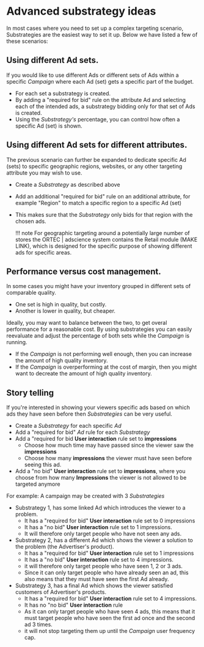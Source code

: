 # Advanced substrategy ideas

In most cases where you need to set up a complex targeting scenario, Substrategies are the easiest way to set it up. Below we have listed a few of these scenarios:

## Using different Ad sets. 
If you would like to use different Ads or different sets of Ads within a specific *Campaign* where each Ad (set) gets a specific part of the budget.

* For each set a substrategy is created. 
* By adding a "required for bid" rule on the attribute Ad and selecting each of the intended ads, a substrategy bidding only for that set of Ads is created.
* Using the *Substrategy's* percentage, you can control how often a specific Ad (set) is shown.

## Using different Ad sets for different attributes.
The previous scenario can further be expanded to dedicate specific Ad (sets) to specific geographic regions, websites, or any other targeting attribute you may wish to use.

* Create a *Substrategy* as described above
* Add an additional "required for bid" rule on an additional attribute, for example "Region" to match a specific region to a specific Ad (set)
* This makes sure that the *Substrategy* only bids for that region with the chosen ads.

    !!! note
        For geographic targeting around a potentially large number of stores the ORTEC | adscience system contains the Retail module (MAKE LINK), which is designed for the specific purpose of showing different ads for specific areas.

## Performance versus cost management.

In some cases you might have your inventory grouped in different sets of comparable quality. 

* One set is high in quality, but costly. 
* Another is lower in quality, but cheaper.

Ideally, you may want to balance between the two, to get overal performance for a reasonable cost. By using substrategies you can easily reevaluate and adjust the percentage of both sets while the *Campaign* is running.

* If the *Campaign* is not performing well enough, then you can increase the amount of high quality inventory.
* If the *Campaign* is overperforming at the cost of margin, then you might want to decreate the amount of high quality inventory.

## Story telling

If you're interested in showing your viewers specific ads based on which ads they have seen before then *Substrategies* can be very useful.

* Create a *Substrategy* for each specific *Ad*
* Add a "required for bid" *Ad* rule for each *Substrategy*
* Add a "required for bid **User interaction** rule set to **impressions**
    * Choose how much time may have passed since the viewer saw the **impressions**
    * Choose how many **impressions** the viewer must have seen before seeing this ad.
* Add a "no bid" **User interaction** rule set to **impressions**, where you choose from how many **Impressions** the viewer is not allowed to be targeted anymore

For example:
A campaign may be created with 3 *Substrategies*

* Substrategy 1, has some linked Ad which introduces the viewer to a problem.
     * It has a "required for bid" **User interaction** rule set to 0 impressions
     * It has a "no bid" **User interaction** rule set to 1 impressions.
     * It will therefore only target people who have not seen any ads.
* Substrategy 2, has a different Ad which shows the viewer a solution to the problem (the Advertiser's product).
     * It has a "required for bid" **User interaction** rule set to 1 impressions
     * It has a "no bid" **User interaction** rule set to 4 impressions.
     * it will therefore only target people who have seen 1, 2 or 3 ads.
     * Since it can only target people who have already seen an ad, this also means that they must have seen the first Ad already.
* Substrategy 3, has a final Ad which shows the viewer satisfied customers of Advertiser's products.
     * It has a "required for bid" **User interaction** rule set to 4 impressions.
     * It has no "no bid" **User interaction** rule
     * As it can only target people who have seen 4 ads, this means that it must target people who have seen the first ad once and the second ad 3 times.
     * it will not stop targeting them up until the *Campaign* user frequency cap.